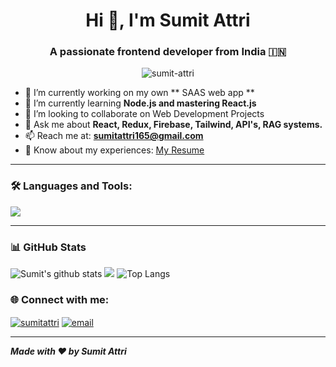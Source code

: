 <h1 align="center">Hi 👋, I'm Sumit Attri</h1>
<h3 align="center">A passionate frontend developer from India 🇮🇳</h3>

<p align="center">
  <img src="https://komarev.com/ghpvc/?username=sumit-attri&label=Profile%20views&color=0e75b6&style=flat" alt="sumit-attri" />
</p>

- 🔭 I’m currently working on my own  ** SAAS web app ** 
- 🌱 I’m currently learning **Node.js and mastering React.js**  
- 👯 I’m looking to collaborate on Web Development Projects
- 💬 Ask me about **React, Redux, Firebase, Tailwind, API's, RAG systems.**  
- 📫 Reach me at: **sumitattri165@gmail.com**  
- 📄 Know about my experiences: [My Resume](https://drive.google.com/file/d/1PB5iSI_JUDypnP2U7W7xTTpq4Likdhku/view?usp=sharing)

---

### 🛠️ Languages and Tools:

<p align="left">
  <img src="https://skillicons.dev/icons?i=html,css,js,react,redux,tailwind,firebase,vercel,git,github,cpp" />
</p>

---

### 📊 GitHub Stats



  <img src="https://github-readme-stats.vercel.app/api?username=SumiAttri&show_icons=true&theme=blueberry&layout=compact" alt="Sumit's github stats" />
  
  <img src="https://github-readme-streak-stats.herokuapp.com/?user=SumiAttri&theme=blueberry&layout=compact"/>

  <img src="https://github-readme-stats.vercel.app/api/top-langs/?username=SumiAttri&layout=compact&theme=blueberry&langs_count=8&theme=transparent" alt="Top Langs" />
  


### 🌐 Connect with me:

<p align="left">
  <a href="https://linkedin.com/in/sumit-attri" target="blank"><img align="center" src="https://skillicons.dev/icons?i=linkedin" alt="sumitattri" /></a>
  <a href="mailto:sumitattri165@gmail.com" target="blank"><img align="center" src="https://skillicons.dev/icons?i=gmail" alt="email" /></a>
</p>

---

_**Made with ❤️ by Sumit Attri**_
